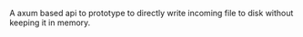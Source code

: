 A axum based api to prototype to directly write incoming file to disk without keeping it in memory.
